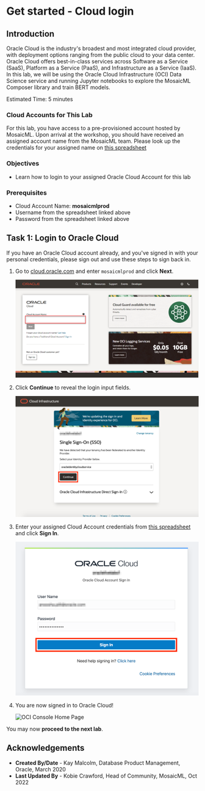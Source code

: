 # Get started - Cloud login

## Introduction

Oracle Cloud is the industry's broadest and most integrated cloud provider, with deployment options ranging from the public cloud to your data center. Oracle Cloud offers best-in-class services across Software as a Service (SaaS), Platform as a Service (PaaS), and Infrastructure as a Service (IaaS). In this lab, we will be using the Oracle Cloud Infrastructure (OCI) Data Science service and running Jupyter notebooks to explore the MosaicML Composer library and train BERT models.

Estimated Time: 5 minutes

### Cloud Accounts for This Lab

For this lab, you have access to a pre-provisioned account hosted by MosaicML. Upon arrival at the workshop, you should have received an assigned account name from the MosaicML team. Please look up the credentials for your assigned name on [this spreadsheet](https://docs.google.com/spreadsheets/d/1fXxDErqZdfsaMZpyB7etDh3gUnFmpZsE3rKtW71bCeY/edit?usp=sharing)

### Objectives

- Learn how to login to your assigned Oracle Cloud Account for this lab

### Prerequisites
- Cloud Account Name: **mosaicmlprod**
- Username from the spreadsheet linked above
- Password from the spreadsheet linked above

## Task 1:  Login to Oracle Cloud
If you have an Oracle Cloud account already, and you've signed in with your personal credentials, please sign out and use these steps to sign back in.

1. Go to [cloud.oracle.com](https://cloud.oracle.com) and enter `mosaicmlprod` and click **Next**.

    ![Cloud Account Name](images/cloud-oracle.png " ")

2. Click **Continue** to reveal the login input fields.

    ![Click Continue Single Sign-In](images/cloud-login-tenant.png " ")

3. Enter your assigned Cloud Account credentials from [this spreadsheet](https://docs.google.com/spreadsheets/d/1fXxDErqZdfsaMZpyB7etDh3gUnFmpZsE3rKtW71bCeY/edit?usp=sharing) and click **Sign In**.

    ![Sign in](images/oci-signin.png " ")

4. You are now signed in to Oracle Cloud!

    ![OCI Console Home Page](https://oracle-livelabs.github.io/common/images/console/home-page.png " ")

You may now **proceed to the next lab**.

## Acknowledgements
- **Created By/Date** - Kay Malcolm, Database Product Management, Oracle, March 2020
- **Last Updated By** - Kobie Crawford, Head of Community, MosaicML, Oct 2022
